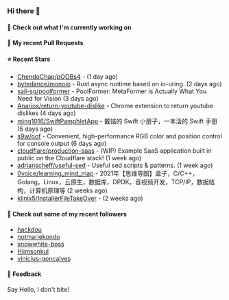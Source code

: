 ### Hi there 👋

#### 👷 Check out what I'm currently working on

#### 🔨 My recent Pull Requests


#### ⭐ Recent Stars

- [ChendoChap/pOOBs4](https://github.com/ChendoChap/pOOBs4) -  (1 day ago)
- [bytedance/monoio](https://github.com/bytedance/monoio) - Rust async runtime based on io-uring. (2 days ago)
- [sail-sg/poolformer](https://github.com/sail-sg/poolformer) - PoolFormer: MetaFormer is Actually What You Need for Vision (3 days ago)
- [Anarios/return-youtube-dislike](https://github.com/Anarios/return-youtube-dislike) - Chrome extension to return youtube dislikes (4 days ago)
- [ming1016/SwiftPamphletApp](https://github.com/ming1016/SwiftPamphletApp) - 戴铭的 Swift 小册子，一本活的 Swift 手册 (5 days ago)
- [s9w/oof](https://github.com/s9w/oof) - Convenient, high-performance RGB color and position control for console output (6 days ago)
- [cloudflare/production-saas](https://github.com/cloudflare/production-saas) - (WIP) Example SaaS application built in public on the Cloudflare stack! (1 week ago)
- [adrianscheff/useful-sed](https://github.com/adrianscheff/useful-sed) - Useful sed scripts &amp; patterns.  (1 week ago)
- [0voice/learning_mind_map](https://github.com/0voice/learning_mind_map) - 2021年【思维导图】盒子，C/C&#43;&#43;，Golang，Linux，云原生，数据库，DPDK，音视频开发，TCP/IP，数据结构，计算机原理等 (2 weeks ago)
- [klinix5/InstallerFileTakeOver](https://github.com/klinix5/InstallerFileTakeOver) -  (2 weeks ago)

#### 👯 Check out some of my recent followers

- [hackdou](https://github.com/hackdou)
- [notmariekondo](https://github.com/notmariekondo)
- [snowwhite-boss](https://github.com/snowwhite-boss)
- [Hiimsonkul](https://github.com/Hiimsonkul)
- [vinicius-goncalves](https://github.com/vinicius-goncalves)

#### 💬 Feedback

Say Hello, I don't bite!